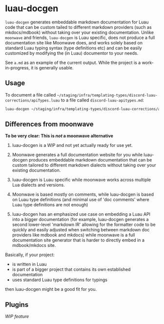 # luau-docgen

``luau-docgen`` generates embeddable markdown documentation for Luau code that can be custom tailed to different markdown providers (such as mkdocs/mdbook) without taking over your existing documentation. Unlike ``moonwave`` and friends, ``luau-docgen`` is Luau specific, does not produce a full documentation site like Moonwave does, and works solely based on standard Luau typing syntax (type definitions etc) and can be easily customized by modifying the (in Luau) documentor to your needs.

See ``a.md`` as an example of the current output. While the project is a work-in-progress, it is generally usable.

## Usage

To document a file called ``~/staging/infra/templating-types/discord-luau-corrections/apiTypes.luau`` to a file called ``discord-luau-apitypes.md``:

```bash
luau-docgen ~/staging/infra/templating-types/discord-luau-corrections/apiTypes.luau --output discord-luau-apitypes.md
```

## Differences from moonwave

**To be very clear: This is *not* a moonwave alternative**

1. luau-docgen is a WIP and not yet actually ready for use yet.

2. Moonwave generates a full documentation website for you while luau-docgen produces embeddable markdown documentation that can be custom tailored to different markdown dialects without taking over your existing documentation.

3. luau-docgen is Luau specific while moonwave works across multiple Lua dialects and versions.

4. Moonwave is based mostly on comments, while luau-docgen is based on Luau type definitions (and minimal use of 'doc comments' where Luau type definitions are not enough) 

5. luau-docgen has an emphasized use case on embedding a Luau API into a bigger documentation (for example, luau-docgen generates a second lower-level 'markdown IR' allowing for the formatter code to be quickly and easily adjusted when switching between markdown doc providers like mdbook and mkdocs) while moonwave is a full documentation site generator that is harder to directly embed in a mdbook/mkdocs site.

Basically, if your project:

- is written in Luau
- is part of a bigger project that contains its own established documentation
- uses standard Luau type definitions for typings

then luau-docgen might be a good fit for you.

## Plugins

*WIP feature*